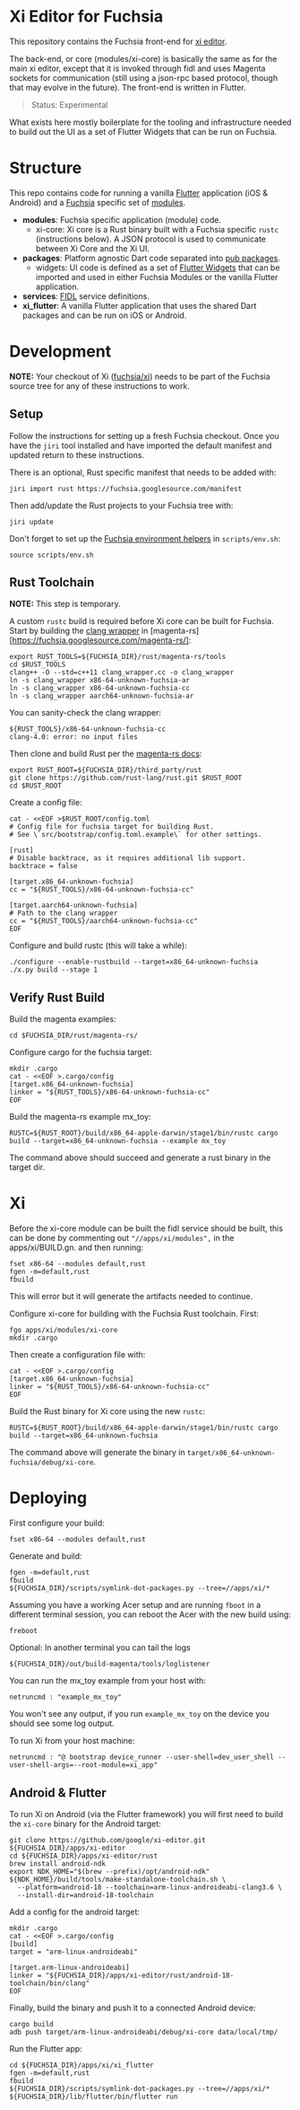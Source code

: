 Xi Editor for Fuchsia
=====================

This repository contains the Fuchsia front-end for [xi editor](https://github.com/google/xi-editor).

The back-end, or core (modules/xi-core) is basically the same as for the main
xi editor, except that it is invoked through fidl and uses Magenta sockets for
communication (still using a json-rpc based protocol, though that may evolve
in the future). The front-end is written in Flutter.

> Status: Experimental

What exists here mostly boilerplate for the tooling and infrastructure needed
to build out the UI as a set of Flutter Widgets that can be run on Fuchsia.

# Structure

This repo contains code for running a vanilla [Flutter][flutter] application (iOS & Android) and a [Fuchsia][fuchsia] specific set of [modules][modular].

* **modules**: Fuchsia specific application (module) code.
  * xi-core: Xi core is a Rust binary built with a Fuchsia specific `rustc` (instructions below). A JSON protocol is used to communicate between Xi Core and the Xi UI.
* **packages**: Platform agnostic Dart code separated into [pub packages][pub].
  * widgets: UI code is defined as a set of [Flutter Widgets][widgets-intro] that can be imported and used in either Fuchsia Modules or the vanilla Flutter application.
* **services**: [FIDL][fidl] service definitions.
* **xi_flutter**: A vanilla Flutter application that uses the shared Dart packages and can be run on iOS or Android.

# Development

**NOTE:** Your checkout of Xi ([fuchsia/xi][fuchsia-xi]) needs to be part of the Fuchsia source tree for any of these instructions to work.

## Setup

Follow the instructions for setting up a fresh Fuchsia checkout.  Once you have the `jiri` tool installed and have imported the default manifest and updated return to these instructions.

There is an optional, Rust specific manifest that needs to be added with:

    jiri import rust https://fuchsia.googlesource.com/manifest

Then add/update the Rust projects to your Fuchsia tree with:

    jiri update

Don't forget to set up the [Fuchsia environment helpers][fuchsia-env] in `scripts/env.sh`:

    source scripts/env.sh

## Rust Toolchain

**NOTE:** This step is temporary.

A custom `rustc` build is required before Xi core can be built for Fuchsia. Start by building the [clang wrapper][clang-wrapper] in [magenta-rs][https://fuchsia.googlesource.com/magenta-rs/]:

    export RUST_TOOLS=${FUCHSIA_DIR}/rust/magenta-rs/tools
    cd $RUST_TOOLS
    clang++ -O --std=c++11 clang_wrapper.cc -o clang_wrapper
    ln -s clang_wrapper x86-64-unknown-fuchsia-ar
    ln -s clang_wrapper x86-64-unknown-fuchsia-cc
    ln -s clang_wrapper aarch64-unknown-fuchsia-ar

You can sanity-check the clang wrapper:

    ${RUST_TOOLS}/x86-64-unknown-fuchsia-cc
    clang-4.0: error: no input files

Then clone and build Rust per the [magenta-rs docs][magenta-rs-docs]:

    export RUST_ROOT=${FUCHSIA_DIR}/third_party/rust
    git clone https://github.com/rust-lang/rust.git $RUST_ROOT
    cd $RUST_ROOT

Create a config file:

    cat - <<EOF >$RUST_ROOT/config.toml
    # Config file for fuchsia target for building Rust.
    # See \`src/bootstrap/config.toml.example\` for other settings.

    [rust]
    # Disable backtrace, as it requires additional lib support.
    backtrace = false

    [target.x86_64-unknown-fuchsia]
    cc = "${RUST_TOOLS}/x86-64-unknown-fuchsia-cc"

    [target.aarch64-unknown-fuchsia]
    # Path to the clang wrapper
    cc = "${RUST_TOOLS}/aarch64-unknown-fuchsia-cc"
    EOF

Configure and build rustc (this will take a while):

    ./configure --enable-rustbuild --target=x86_64-unknown-fuchsia
    ./x.py build --stage 1

## Verify Rust Build

Build the magenta examples:

    cd $FUCHSIA_DIR/rust/magenta-rs/

Configure cargo for the fuchsia target:

    mkdir .cargo
    cat - <<EOF >.cargo/config
    [target.x86_64-unknown-fuchsia]
    linker = "${RUST_TOOLS}/x86-64-unknown-fuchsia-cc"
    EOF

Build the magenta-rs example mx_toy:

    RUSTC=${RUST_ROOT}/build/x86_64-apple-darwin/stage1/bin/rustc cargo build --target=x86_64-unknown-fuchsia --example mx_toy

The command above should succeed and generate a rust binary in the target dir.

# Xi

Before the xi-core module can be built the fidl service should be built, this
can be done by commenting out `"//apps/xi/modules",` in the apps/xi/BUILD.gn.
and then running:

    fset x86-64 --modules default,rust
    fgen -m=default,rust
    fbuild

This will error but it will generate the artifacts needed to continue.

Configure xi-core for building with the Fuchsia Rust toolchain. First:

    fgo apps/xi/modules/xi-core
    mkdir .cargo

Then create a configuration file with:

    cat - <<EOF >.cargo/config
    [target.x86_64-unknown-fuchsia]
    linker = "${RUST_TOOLS}/x86-64-unknown-fuchsia-cc"
    EOF

Build the Rust binary for Xi core using the new `rustc`:

    RUSTC=${RUST_ROOT}/build/x86_64-apple-darwin/stage1/bin/rustc cargo build --target=x86_64-unknown-fuchsia

The command above will generate the binary in `target/x86_64-unknown-fuchsia/debug/xi-core`.

# Deploying

First configure your build:

    fset x86-64 --modules default,rust

Generate and build:

    fgen -m=default,rust
    fbuild
    ${FUCHSIA_DIR}/scripts/symlink-dot-packages.py --tree=//apps/xi/*

Assuming you have a working Acer setup and are running `fboot` in a different terminal session, you can reboot the Acer with the new build using:

    freboot

Optional: In another terminal you can tail the logs

    ${FUCHSIA_DIR}/out/build-magenta/tools/loglistener

You can run the mx_toy example from your host with:

    netruncmd : "example_mx_toy"

You won't see any output, if you run `example_mx_toy` on the device you should see some log output.

To run Xi from your host machine:

    netruncmd : "@ bootstrap device_runner --user-shell=dev_user_shell --user-shell-args=--root-module=xi_app"

## Android & Flutter

To run Xi on Android (via the Flutter framework) you will first need to build the `xi-core` binary for the Android target:

    git clone https://github.com/google/xi-editor.git ${FUCHSIA_DIR}/apps/xi-editor
    cd ${FUCHSIA_DIR}/apps/xi-editor/rust
    brew install android-ndk
    export NDK_HOME="$(brew --prefix)/opt/android-ndk"
    ${NDK_HOME}/build/tools/make-standalone-toolchain.sh \
      --platform=android-18 --toolchain=arm-linux-androideabi-clang3.6 \
      --install-dir=android-18-toolchain

Add a config for the android target:

    mkdir .cargo
    cat - <<EOF >.cargo/config
    [build]
    target = "arm-linux-androideabi"

    [target.arm-linux-androideabi]
    linker = "${FUCHSIA_DIR}/apps/xi-editor/rust/android-18-toolchain/bin/clang"
    EOF

Finally, build the binary and push it to a connected Android device:

    cargo build
    adb push target/arm-linux-androideabi/debug/xi-core data/local/tmp/

Run the Flutter app:

    cd ${FUCHSIA_DIR}/apps/xi/xi_flutter
    fgen -m=default,rust
    fbuild
    ${FUCHSIA_DIR}/scripts/symlink-dot-packages.py --tree=//apps/xi/*
    ${FUCHSIA_DIR}/lib/flutter/bin/flutter run

[flutter]: https://flutter.io/
[fuchsia]: https://fuchsia.googlesource.com/fuchsia/
[modular]: https://fuchsia.googlesource.com/modular/
[pub]: https://www.dartlang.org/tools/pub/get-started
[dart]: https://www.dartlang.org/
[fidl]: https://fuchsia.googlesource.com/fidl/
[widgets-intro]: https://flutter.io/widgets-intro/
[fuchsia-setup]: https://fuchsia.googlesource.com/fuchsia/+/HEAD/README.md
[fuchsia-env]: https://fuchsia.googlesource.com/fuchsia/+/HEAD/README.md#Setup-Build-Environment
[clang-wrapper]: https://fuchsia.googlesource.com/magenta-rs/+/HEAD/tools
[magenta-rs-docs]: https://fuchsia.googlesource.com/magenta-rs/+/HEAD/GETTING_STARTED.md
[fuchsia-xi]: https://fuchsia.googlesource.com/xi/
